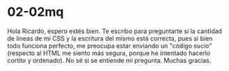 # 02-02mq

Hola Ricardo, espero estés bien.
Te escribo para preguntarte si la cantidad de líneas de mi CSS y la escritura del mismo está correcta, pues si bien todo funciona perfecto, me preocupa estar enviando un "código sucio" (respecto al HTML me siento más segura, porque he intentado hacerlo cortito y ordenado). No sé si se entiende mi pregunta. Muchas gracias.
